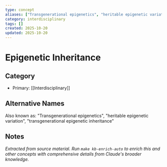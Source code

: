```yaml
---
type: concept
aliases: ["Transgenerational epigenetics", "heritable epigenetic variation", "transgenerational epigenetic inheritance"]
category: interdisciplinary
tags: []
created: 2025-10-20
updated: 2025-10-20
---
```


# Epigenetic Inheritance

## Category

- Primary: [[Interdisciplinary]]

## Alternative Names

Also known as: "Transgenerational epigenetics", "heritable epigenetic variation", "transgenerational epigenetic inheritance"

## Notes

*Extracted from source material. Run `make kb-enrich-auto` to enrich this and other concepts with comprehensive details from Claude's broader knowledge.*
